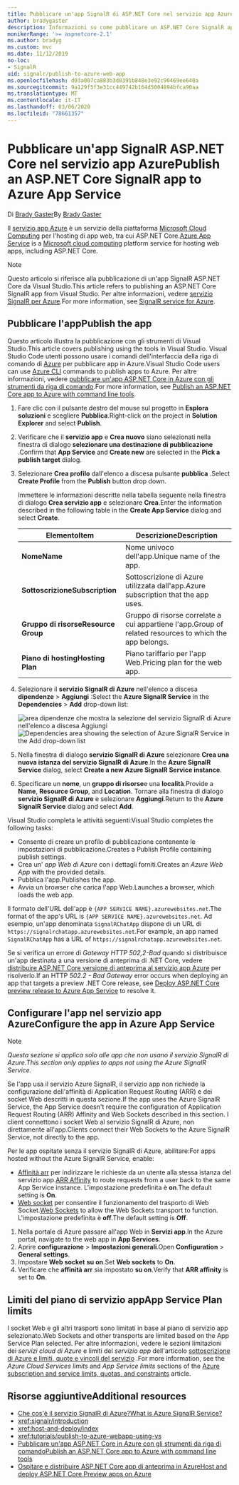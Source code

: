 ```yaml
---
title: Pubblicare un'app SignalR di ASP.NET Core nel servizio app Azure
author: bradygaster
description: Informazioni su come pubblicare un ASP.NET Core SignalR app per app Azure servizio.
monikerRange: '>= aspnetcore-2.1'
ms.author: bradyg
ms.custom: mvc
ms.date: 11/12/2019
no-loc:
- SignalR
uid: signalr/publish-to-azure-web-app
ms.openlocfilehash: d03a007ca883b3d0391b848e3e92c90469ee640a
ms.sourcegitcommit: 9a129f5f3e31cc449742b164d5004894bfca90aa
ms.translationtype: MT
ms.contentlocale: it-IT
ms.lasthandoff: 03/06/2020
ms.locfileid: "78661357"
---
```

# <a name="publish-an-aspnet-core-signalr-app-to-azure-app-service"></a><span data-ttu-id="e4abc-103">Pubblicare un'app SignalR ASP.NET Core nel servizio app Azure</span><span class="sxs-lookup"><span data-stu-id="e4abc-103">Publish an ASP.NET Core SignalR app to Azure App Service</span></span>

<span data-ttu-id="e4abc-104">Di [Brady Gaster](https://twitter.com/bradygaster)</span><span class="sxs-lookup"><span data-stu-id="e4abc-104">By [Brady Gaster](https://twitter.com/bradygaster)</span></span>

<span data-ttu-id="e4abc-105">Il [servizio app Azure](/azure/app-service/app-service-web-overview) è un servizio della piattaforma [Microsoft Cloud Computing](https://azure.microsoft.com/) per l'hosting di app web, tra cui ASP.NET Core.</span><span class="sxs-lookup"><span data-stu-id="e4abc-105">[Azure App Service](/azure/app-service/app-service-web-overview) is a [Microsoft cloud computing](https://azure.microsoft.com/) platform service for hosting web apps, including ASP.NET Core.</span></span>

> [!NOTE]
> <span data-ttu-id="e4abc-106">Questo articolo si riferisce alla pubblicazione di un'app SignalR ASP.NET Core da Visual Studio.</span><span class="sxs-lookup"><span data-stu-id="e4abc-106">This article refers to publishing an ASP.NET Core SignalR app from Visual Studio.</span></span> <span data-ttu-id="e4abc-107">Per altre informazioni, vedere [servizio SignalR per Azure](https://azure.microsoft.com/services/signalr-service).</span><span class="sxs-lookup"><span data-stu-id="e4abc-107">For more information, see [SignalR service for Azure](https://azure.microsoft.com/services/signalr-service).</span></span>

## <a name="publish-the-app"></a><span data-ttu-id="e4abc-108">Pubblicare l'app</span><span class="sxs-lookup"><span data-stu-id="e4abc-108">Publish the app</span></span>

<span data-ttu-id="e4abc-109">Questo articolo illustra la pubblicazione con gli strumenti di Visual Studio.</span><span class="sxs-lookup"><span data-stu-id="e4abc-109">This article covers publishing using the tools in Visual Studio.</span></span> <span data-ttu-id="e4abc-110">Visual Studio Code utenti possono usare i comandi dell'interfaccia della riga di comando di [Azure](/cli/azure) per pubblicare app in Azure.</span><span class="sxs-lookup"><span data-stu-id="e4abc-110">Visual Studio Code users can use [Azure CLI](/cli/azure) commands to publish apps to Azure.</span></span> <span data-ttu-id="e4abc-111">Per altre informazioni, vedere [pubblicare un'app ASP.NET Core in Azure con gli strumenti da riga di comando](/azure/app-service/app-service-web-get-started-dotnet).</span><span class="sxs-lookup"><span data-stu-id="e4abc-111">For more information, see [Publish an ASP.NET Core app to Azure with command line tools](/azure/app-service/app-service-web-get-started-dotnet).</span></span>

1. <span data-ttu-id="e4abc-112">Fare clic con il pulsante destro del mouse sul progetto in **Esplora soluzioni** e scegliere **Pubblica**.</span><span class="sxs-lookup"><span data-stu-id="e4abc-112">Right-click on the project in **Solution Explorer** and select **Publish**.</span></span>

1. <span data-ttu-id="e4abc-113">Verificare che il **servizio app** e **Crea nuovo** siano selezionati nella finestra di dialogo **selezionare una destinazione di pubblicazione** .</span><span class="sxs-lookup"><span data-stu-id="e4abc-113">Confirm that **App Service** and **Create new** are selected in the **Pick a publish target** dialog.</span></span>

1. <span data-ttu-id="e4abc-114">Selezionare **Crea profilo** dall'elenco a discesa pulsante **pubblica** .</span><span class="sxs-lookup"><span data-stu-id="e4abc-114">Select **Create Profile** from the **Publish** button drop down.</span></span>

   <span data-ttu-id="e4abc-115">Immettere le informazioni descritte nella tabella seguente nella finestra di dialogo **Crea servizio app** e selezionare **Crea**.</span><span class="sxs-lookup"><span data-stu-id="e4abc-115">Enter the information described in the following table in the **Create App Service** dialog and select **Create**.</span></span>

   | <span data-ttu-id="e4abc-116">Elemento</span><span class="sxs-lookup"><span data-stu-id="e4abc-116">Item</span></span>               | <span data-ttu-id="e4abc-117">Descrizione</span><span class="sxs-lookup"><span data-stu-id="e4abc-117">Description</span></span> |
   | ------------------ | ----------- |
   | <span data-ttu-id="e4abc-118">**Nome**</span><span class="sxs-lookup"><span data-stu-id="e4abc-118">**Name**</span></span>           | <span data-ttu-id="e4abc-119">Nome univoco dell'app.</span><span class="sxs-lookup"><span data-stu-id="e4abc-119">Unique name of the app.</span></span> |
   | <span data-ttu-id="e4abc-120">**Sottoscrizione**</span><span class="sxs-lookup"><span data-stu-id="e4abc-120">**Subscription**</span></span>   | <span data-ttu-id="e4abc-121">Sottoscrizione di Azure utilizzata dall'app.</span><span class="sxs-lookup"><span data-stu-id="e4abc-121">Azure subscription that the app uses.</span></span> |
   | <span data-ttu-id="e4abc-122">**Gruppo di risorse**</span><span class="sxs-lookup"><span data-stu-id="e4abc-122">**Resource Group**</span></span> | <span data-ttu-id="e4abc-123">Gruppo di risorse correlate a cui appartiene l'app.</span><span class="sxs-lookup"><span data-stu-id="e4abc-123">Group of related resources to which the app belongs.</span></span> |
   | <span data-ttu-id="e4abc-124">**Piano di hosting**</span><span class="sxs-lookup"><span data-stu-id="e4abc-124">**Hosting Plan**</span></span>   | <span data-ttu-id="e4abc-125">Piano tariffario per l'app Web.</span><span class="sxs-lookup"><span data-stu-id="e4abc-125">Pricing plan for the web app.</span></span> |

1. <span data-ttu-id="e4abc-126">Selezionare il **servizio SignalR di Azure** nell'elenco a discesa **dipendenze** > **Aggiungi** :</span><span class="sxs-lookup"><span data-stu-id="e4abc-126">Select the **Azure SignalR Service** in the **Dependencies** > **Add** drop-down list:</span></span>

   <span data-ttu-id="e4abc-127">![area dipendenze che mostra la selezione del servizio SignalR di Azure nell'elenco a discesa Aggiungi](publish-to-azure-web-app/_static/signalr-service-dependency.png)</span><span class="sxs-lookup"><span data-stu-id="e4abc-127">![Dependencies area showing the selection of Azure SignalR Service in the Add drop-down list](publish-to-azure-web-app/_static/signalr-service-dependency.png)</span></span>

1. <span data-ttu-id="e4abc-128">Nella finestra di dialogo **servizio SignalR di Azure** selezionare **Crea una nuova istanza del servizio SignalR di Azure**.</span><span class="sxs-lookup"><span data-stu-id="e4abc-128">In the **Azure SignalR Service** dialog, select **Create a new Azure SignalR Service instance**.</span></span>

1. <span data-ttu-id="e4abc-129">Specificare un **nome**, un **gruppo di risorse**e una **località**.</span><span class="sxs-lookup"><span data-stu-id="e4abc-129">Provide a **Name**, **Resource Group**, and **Location**.</span></span> <span data-ttu-id="e4abc-130">Tornare alla finestra di dialogo **servizio SignalR di Azure** e selezionare **Aggiungi**.</span><span class="sxs-lookup"><span data-stu-id="e4abc-130">Return to the **Azure SignalR Service** dialog and select **Add**.</span></span>

<span data-ttu-id="e4abc-131">Visual Studio completa le attività seguenti:</span><span class="sxs-lookup"><span data-stu-id="e4abc-131">Visual Studio completes the following tasks:</span></span>

* <span data-ttu-id="e4abc-132">Consente di creare un profilo di pubblicazione contenente le impostazioni di pubblicazione.</span><span class="sxs-lookup"><span data-stu-id="e4abc-132">Creates a Publish Profile containing publish settings.</span></span>
* <span data-ttu-id="e4abc-133">Crea un' *app Web di Azure* con i dettagli forniti.</span><span class="sxs-lookup"><span data-stu-id="e4abc-133">Creates an *Azure Web App* with the provided details.</span></span>
* <span data-ttu-id="e4abc-134">Pubblica l'app.</span><span class="sxs-lookup"><span data-stu-id="e4abc-134">Publishes the app.</span></span>
* <span data-ttu-id="e4abc-135">Avvia un browser che carica l'app Web.</span><span class="sxs-lookup"><span data-stu-id="e4abc-135">Launches a browser, which loads the web app.</span></span>

<span data-ttu-id="e4abc-136">Il formato dell'URL dell'app è `{APP SERVICE NAME}.azurewebsites.net`.</span><span class="sxs-lookup"><span data-stu-id="e4abc-136">The format of the app's URL is `{APP SERVICE NAME}.azurewebsites.net`.</span></span> <span data-ttu-id="e4abc-137">Ad esempio, un'app denominata `SignalRChatApp` dispone di un URL di `https://signalrchatapp.azurewebsites.net`.</span><span class="sxs-lookup"><span data-stu-id="e4abc-137">For example, an app named `SignalRChatApp` has a URL of `https://signalrchatapp.azurewebsites.net`.</span></span>

<span data-ttu-id="e4abc-138">Se si verifica un errore di *Gateway HTTP 502,2-Bad* quando si distribuisce un'app destinata a una versione di anteprima di .NET Core, vedere [distribuire ASP.NET Core versione di anteprima al servizio app Azure](xref:host-and-deploy/azure-apps/index#deploy-aspnet-core-preview-release-to-azure-app-service) per risolverlo.</span><span class="sxs-lookup"><span data-stu-id="e4abc-138">If an HTTP *502.2 - Bad Gateway* error occurs when deploying an app that targets a preview .NET Core release, see [Deploy ASP.NET Core preview release to Azure App Service](xref:host-and-deploy/azure-apps/index#deploy-aspnet-core-preview-release-to-azure-app-service) to resolve it.</span></span>

## <a name="configure-the-app-in-azure-app-service"></a><span data-ttu-id="e4abc-139">Configurare l'app nel servizio app Azure</span><span class="sxs-lookup"><span data-stu-id="e4abc-139">Configure the app in Azure App Service</span></span>

> [!NOTE]
> <span data-ttu-id="e4abc-140">*Questa sezione si applica solo alle app che non usano il servizio SignalR di Azure.*</span><span class="sxs-lookup"><span data-stu-id="e4abc-140">*This section only applies to apps not using the Azure SignalR Service.*</span></span>
>
> <span data-ttu-id="e4abc-141">Se l'app usa il servizio Azure SignalR, il servizio app non richiede la configurazione dell'affinità di Application Request Routing (ARR) e dei socket Web descritti in questa sezione.</span><span class="sxs-lookup"><span data-stu-id="e4abc-141">If the app uses the Azure SignalR Service, the App Service doesn't require the configuration of Application Request Routing (ARR) Affinity and Web Sockets described in this section.</span></span> <span data-ttu-id="e4abc-142">I client connettono i socket Web al servizio SignalR di Azure, non direttamente all'app.</span><span class="sxs-lookup"><span data-stu-id="e4abc-142">Clients connect their Web Sockets to the Azure SignalR Service, not directly to the app.</span></span>

<span data-ttu-id="e4abc-143">Per le app ospitate senza il servizio SignalR di Azure, abilitare:</span><span class="sxs-lookup"><span data-stu-id="e4abc-143">For apps hosted without the Azure SignalR Service, enable:</span></span>

* <span data-ttu-id="e4abc-144">[Affinità arr](https://azure.github.io/AppService/2016/05/16/Disable-Session-affinity-cookie-(ARR-cookie)-for-Azure-web-apps.html) per indirizzare le richieste da un utente alla stessa istanza del servizio app.</span><span class="sxs-lookup"><span data-stu-id="e4abc-144">[ARR Affinity](https://azure.github.io/AppService/2016/05/16/Disable-Session-affinity-cookie-(ARR-cookie)-for-Azure-web-apps.html) to route requests from a user back to the same App Service instance.</span></span> <span data-ttu-id="e4abc-145">L'impostazione predefinita è **on**.</span><span class="sxs-lookup"><span data-stu-id="e4abc-145">The default setting is **On**.</span></span>
* <span data-ttu-id="e4abc-146">[Web socket](xref:fundamentals/websockets) per consentire il funzionamento del trasporto di Web Socket.</span><span class="sxs-lookup"><span data-stu-id="e4abc-146">[Web Sockets](xref:fundamentals/websockets) to allow the Web Sockets transport to function.</span></span> <span data-ttu-id="e4abc-147">L'impostazione predefinita è **off**.</span><span class="sxs-lookup"><span data-stu-id="e4abc-147">The default setting is **Off**.</span></span>

1. <span data-ttu-id="e4abc-148">Nella portale di Azure passare all'app Web in **Servizi app**.</span><span class="sxs-lookup"><span data-stu-id="e4abc-148">In the Azure portal, navigate to the web app in **App Services**.</span></span>
1. <span data-ttu-id="e4abc-149">Aprire **configurazione** > **Impostazioni generali**.</span><span class="sxs-lookup"><span data-stu-id="e4abc-149">Open **Configuration** > **General settings**.</span></span>
1. <span data-ttu-id="e4abc-150">Impostare **Web socket** **su on**.</span><span class="sxs-lookup"><span data-stu-id="e4abc-150">Set **Web sockets** to **On**.</span></span>
1. <span data-ttu-id="e4abc-151">Verificare che **affinità arr** sia impostato **su on**.</span><span class="sxs-lookup"><span data-stu-id="e4abc-151">Verify that **ARR affinity** is set to **On**.</span></span>

## <a name="app-service-plan-limits"></a><span data-ttu-id="e4abc-152">Limiti del piano di servizio app</span><span class="sxs-lookup"><span data-stu-id="e4abc-152">App Service Plan limits</span></span>

<span data-ttu-id="e4abc-153">I socket Web e gli altri trasporti sono limitati in base al piano di servizio app selezionato.</span><span class="sxs-lookup"><span data-stu-id="e4abc-153">Web Sockets and other transports are limited based on the App Service Plan selected.</span></span> <span data-ttu-id="e4abc-154">Per altre informazioni, vedere le sezioni limitazioni dei *servizi cloud di Azure* e limiti del *servizio app* dell'articolo [sottoscrizione di Azure e limiti, quote e vincoli del servizio](/azure/azure-subscription-service-limits#app-service-limits) .</span><span class="sxs-lookup"><span data-stu-id="e4abc-154">For more information, see the *Azure Cloud Services limits* and *App Service limits* sections of the [Azure subscription and service limits, quotas, and constraints](/azure/azure-subscription-service-limits#app-service-limits) article.</span></span>

## <a name="additional-resources"></a><span data-ttu-id="e4abc-155">Risorse aggiuntive</span><span class="sxs-lookup"><span data-stu-id="e4abc-155">Additional resources</span></span>

* <span data-ttu-id="e4abc-156">[Che cos'è il servizio SignalR di Azure?](/azure/azure-signalr/signalr-overview)</span><span class="sxs-lookup"><span data-stu-id="e4abc-156">[What is Azure SignalR Service?](/azure/azure-signalr/signalr-overview)</span></span>
* <xref:signalr/introduction>
* <xref:host-and-deploy/index>
* <xref:tutorials/publish-to-azure-webapp-using-vs>
* [<span data-ttu-id="e4abc-157">Pubblicare un'app ASP.NET Core in Azure con gli strumenti da riga di comando</span><span class="sxs-lookup"><span data-stu-id="e4abc-157">Publish an ASP.NET Core app to Azure with command line tools</span></span>](/azure/app-service/app-service-web-get-started-dotnet)
* [<span data-ttu-id="e4abc-158">Ospitare e distribuire ASP.NET Core app di anteprima in Azure</span><span class="sxs-lookup"><span data-stu-id="e4abc-158">Host and deploy ASP.NET Core Preview apps on Azure</span></span>](xref:host-and-deploy/azure-apps/index#deploy-aspnet-core-preview-release-to-azure-app-service)
